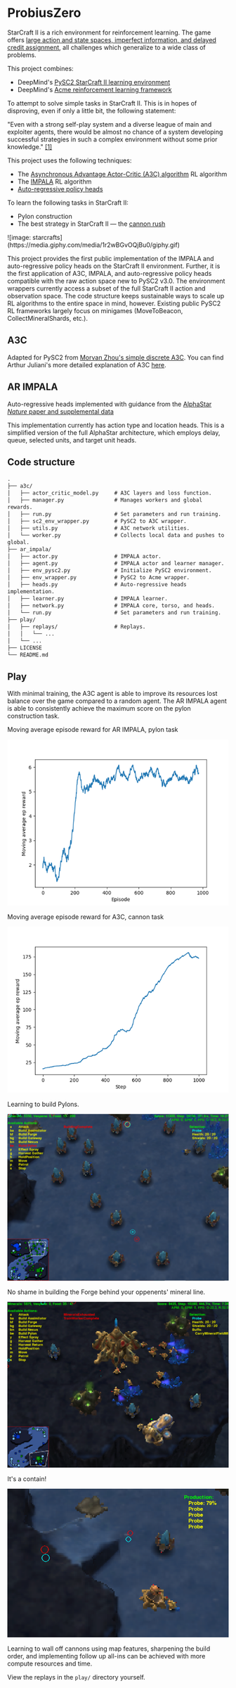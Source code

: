# ProbiusZero

StarCraft II is a rich environment for reinforcement learning. The game offers [large action and state spaces, imperfect information, and delayed credit assignment](https://arxiv.org/abs/1708.04782), all challenges which generalize to a wide class of problems.

This project combines:
* DeepMind's [PySC2 StarCraft II learning environment](https://github.com/deepmind/pysc2)
* DeepMind's [Acme reinforcement learning framework](https://github.com/deepmind/acme)

To attempt to solve simple tasks in StarCraft II. This is in hopes of disproving, even if only a little bit, the following statement:

"Even with a strong self-play system and a diverse league of main and exploiter agents, there would be almost no chance of a system developing successful strategies in such a complex environment without some prior knowledge." [\[1\]](https://deepmind.com/blog/article/AlphaStar-Grandmaster-level-in-StarCraft-II-using-multi-agent-reinforcement-learning)

This project uses the following techniques:

* The [Asynchronous Advantage Actor-Critic (A3C) algorithm](https://arxiv.org/abs/1602.01783) RL algorithm
* The [IMPALA](https://arxiv.org/abs/1802.01561) RL algorithm
* [Auto-regressive policy heads](https://arxiv.org/abs/1903.11524)

To learn the following tasks in StarCraft II:

* Pylon construction
* The best strategy in StarCraft II &mdash; the [cannon rush](https://liquipedia.net/starcraft2/Photon_Cannon_Rush)

<div style='align-items: center'>
  ![image: starcrafts](https://media.giphy.com/media/1r2wBGvOQjBu0/giphy.gif)
</div>

This project provides the first public implementation of the IMPALA and auto-regressive policy heads on the StarCraft II environment. Further, it is the first application of A3C, IMPALA, and auto-regressive policy heads compatible with the raw action space new to PySC2 v3.0. The environment wrappers currently access a subset of the full StarCraft II action and observation space. The code structure keeps sustainable ways to scale up RL algorithms to the entire space in mind, however. Existing public PySC2 RL frameworks largely focus on minigames (MoveToBeacon, CollectMineralShards, etc.).

## A3C

Adapted for PySC2 from [Morvan Zhou's simple discrete A3C](https://github.com/MorvanZhou/pytorch-A3C). You can find Arthur Juliani's more detailed explanation of A3C [here](https://medium.com/emergent-future/simple-reinforcement-learning-with-tensorflow-part-8-asynchronous-actor-critic-agents-a3c-c88f72a5e9f2).

## AR IMPALA

Auto-regressive heads implemented with guidance from the [AlphaStar <i>Nature</i> paper and supplemental data](https://doi.org/10.1038/s41586-019-1724-z)

This implementation currently has action type and location heads. This is a simplified version of the full AlphaStar architecture, which employs delay, queue, selected units, and target unit heads.

## Code structure

```
.
├── a3c/
│   ├── actor_critic_model.py     # A3C layers and loss function.
│   ├── manager.py                # Manages workers and global rewards.
│   ├── run.py                    # Set parameters and run training.
│   ├── sc2_env_wrapper.py        # PySC2 to A3C wrapper.
│   ├── utils.py                  # A3C network utilities.
│   └── worker.py                 # Collects local data and pushes to global.
├── ar_impala/
│   ├── actor.py                  # IMPALA actor.
│   ├── agent.py                  # IMPALA actor and learner manager.
│   ├── env_pysc2.py              # Initialize PySC2 environment.
│   ├── env_wrapper.py            # PySC2 to Acme wrapper.
│   ├── heads.py                  # Auto-regressive heads implementation.
│   ├── learner.py                # IMPALA learner.
│   ├── network.py                # IMPALA core, torso, and heads.
│   └── run.py                    # Set parameters and run training.
├── play/
│   ├── replays/                  # Replays.
│   │   └── ...
│   └── ...
├── LICENSE
└── README.md
```

## Play

With minimal training, the A3C agent is able to improve its resources lost balance over the game compared to a random agent. The AR IMPALA agent is able to consistently achieve the maximum score on the pylon construction task.

Moving average episode reward for AR IMPALA, pylon task

![](play/ar_impala_moving_avg.png)

Moving average episode reward for A3C, cannon task

![](play/a3c_moving_avg.png)

Learning to build Pylons.

![](play/pylons.png)

No shame in building the Forge behind your oppenents' mineral line.

![](play/forge.png)

It's a contain!

![](play/ramp.png)

Learning to wall off cannons using map features, sharpening the build order, and implementing follow up all-ins can be achieved with more compute resources and time.

View the replays in the `play/` directory yourself.
